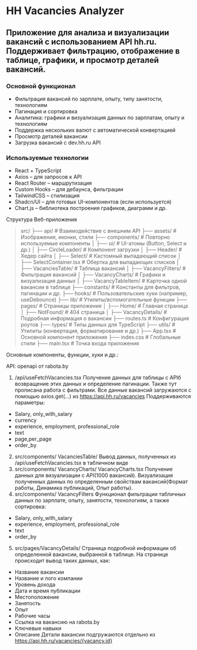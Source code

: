 # HH Vacancies Analyzer

## Приложение для анализа и визуализации вакансий с использованием API hh.ru. Поддерживает фильтрацию, отображение в таблице, графики, и просмотр деталей вакансий.

### Основной функционал

- Фильтрация вакансий по зарплате, опыту, типу занятости, технологиям
- Пагинация и сортировка
- Аналитика: графики и визуализация данных по зарплатам, опыту и технологиям
- Поддержка нескольких валют с автоматической конвертацией
- Просмотр деталей вакансии
- Загрузка вакансий с dev.hh.ru API

### Используемые технологии

- React + TypeScript
- Axios – для запросов к API
- React Router – маршрутизация
- Custom Hooks – для дебаунса, фильтрации
- TailwindCSS – стилизация
- Shadcn/UI – для готовых UI-компонентов (если используется)
- Chart.js – библиотека построения графиков, диаграмм и др.

Структура Веб-приложения
 > src/
 > ├── api/                  # Взаимодействие с внешним API
 > ├── assets/               # Изображения, иконки, стили
 > ├── components/           # Повторно используемые компоненты
 > │   ├── ui/               # UI-атомы (Button, Select и др.)
 > │   ├── CircleLoader/     # Компонент загрузки
 > │   ├── Header/           # Хедер сайта
 > │   ├── Select/           # Кастомный выпадающий список
 > │   ├── SelectContainer.tsx # Обертка для выпадающих списков
 > │   ├── VacanciesTable/   # Таблица вакансий
 > │   ├── VacancyFilters/   # Фильтрация вакансий
 > │   ├── VacancyCharts/    # Графики и визуализация данных
 > │   ├── VacancyTableItem/ # Карточка одной вакансии в таблице
 > ├── constants/            # Константы для фильтров, пагинации и др.
 > ├── hooks/                # Пользовательские хуки (например, useDebounce)
 > ├── lib/                  # Утилиты/вспомогательные функции
 > ├── pages/                # Страницы приложения
 > │   ├── Home/             # Главная страница
 > │   ├── NotFound/         # 404 страница
 > │   ├── VacancyDetails/   # Подробная информация о вакансии
 > ├── routes.ts             # Конфигурация роутов
 > ├── types/                # Типы данных для TypeScript
 > ├── utils/                # Утилиты (конвертация, форматирование и др.)
 > ├── App.tsx               # Основной компонент приложения
 > ├── index.css             # Глобальные стили
 > ├── main.tsx              # Точка входа приложения


Основные компоненты, функции, хуки и др.:

API: openapi от rabota.by

1. /api/useFetchVacancies.tsx
   Получение данных для таблицы с APIб возвращение этих данных и определение пагинации. Также тут прописана работа с фильтрами.
   Все данные вакансий загружаются с помощью axios.get(...) из https://api.hh.ru/vacancies
   Поддерживаются параметры:

- Salary, only_with_salary
- currency
- experience, employment, professional_role
- text
- page,per_page
- order_by

2. src/components/ VacanciesTable/
   Вывод данных, полученных из /api/useFetchVacancies.tsx в табличном виде
3. src/components/ VacancyCharts/ VacancyCharts.tsx
   Получение данных для визуализации с API(1000 вакансий). Визуализация полученных данных по определенным свойствам вакансий(Формат работы, Динамика публикаций, Опыт работы).
4. src/components/ VacancyFilters
   Функционал фильтрации табличных данных по зарплате, опыту, занятости, технологиям, а также сортировка:

- Salary, only_with_salary
- experience, employment, professional_role
- text
- order_by

5. src/pages/VacancyDetails/
   Страница подробной информации об определенной вакансии, выбранной в таблице.
   На странице происходит вывод таких данных, как:

- Название вакансии
- Название и лого компании
- Уровень дохода
- Дата и время публикации
- Местоположение
- Занятость
- Опыт
- Рабочие часы
- Ссылка на вакансию на rabota.by
- Ключевые навыки
- Описание
  Детали вакансии подгружаются отдельно из https://api.hh.ru/vacancies/{vacancy.id}
